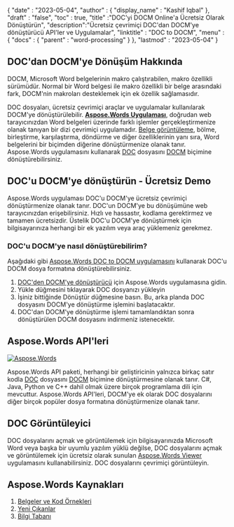 {
  "date" : "2023-05-04",
  "author" : {
    "display_name" : "Kashif Iqbal"
},
  "draft" : "false",
  "toc" : true,
  "title" :"DOC'yi DOCM Online'a Ücretsiz Olarak Dönüştürün",
  "description":"Ücretsiz çevrimiçi DOC'dan DOCM'ye dönüştürücü API'ler ve Uygulamalar",
  "linktitle" : "DOC to DOCM",
  "menu" : {
    "docs" : {
      "parent" : "word-processing"
}
},
  "lastmod" : "2023-05-04"
}

## DOC'dan DOCM'ye Dönüşüm Hakkında

DOCM, Microsoft Word belgelerinin makro çalıştırabilen, makro özellikli sürümüdür. Normal bir Word belgesi ile makro özellikli bir belge arasındaki fark, DOCM'nin makroları desteklemek için ek özellik sağlamasıdır.

DOC dosyaları, ücretsiz çevrimiçi araçlar ve uygulamalar kullanılarak DOCM'ye dönüştürülebilir. **[Aspose.Words Uygulaması](https://products.aspose.app/words/family)**, doğrudan web tarayıcınızdan Word belgeleri üzerinde farklı işlemler gerçekleştirmenize olanak tanıyan bir dizi çevrimiçi uygulamadır. [Belge görüntüleme](/tr/word-processing/docx-viewer/), bölme, birleştirme, karşılaştırma, döndürme ve diğer özelliklerinin yanı sıra, Word belgelerini bir biçimden diğerine dönüştürmenize olanak tanır. Aspose.Words uygulamasını kullanarak [DOC](/tr/word-processing/doc/) dosyasını [DOCM](/tr/word-processing/docm/) biçimine dönüştürebilirsiniz.

## DOC'u DOCM'ye dönüştürün - Ücretsiz Demo

Aspose.Words uygulaması DOC'u DOCM'ye ücretsiz çevrimiçi dönüştürmenize olanak tanır. DOC'un DOCM'ye bu dönüşümüne web tarayıcınızdan erişebilirsiniz. Hızlı ve hassastır, kodlama gerektirmez ve tamamen ücretsizdir. Üstelik DOC'u DOCM'ye dönüştürmek için bilgisayarınıza herhangi bir ek yazılım veya araç yüklemeniz gerekmez.

### DOC'u DOCM'ye nasıl dönüştürebilirim?

Aşağıdaki gibi [Aspose.Words DOC to DOCM uygulamasını](https://products.aspose.app/words/conversion/doc-to-docm) kullanarak DOC'u DOCM dosya formatına dönüştürebilirsiniz.

1. [DOC'den DOCM'ye dönüştürücü](https://products.aspose.app/words/conversion/doc-to-docm) için Aspose.Words uygulamasına gidin.
1. Yükle düğmesini tıklayarak DOC dosyanızı yükleyin
1. İşiniz bittiğinde Dönüştür düğmesine basın. Bu, arka planda DOC dosyasını DOCM'ye dönüştürme işlemini başlatacaktır.
1. DOC'dan DOCM'ye dönüştürme işlemi tamamlandıktan sonra dönüştürülen DOCM dosyasını indirmeniz istenecektir.

## Aspose.Words API'leri

[![Aspose.Words](../try-aspose-words.png)](https://products.aspose.com/words/)

Aspose.Words API paketi, herhangi bir geliştiricinin yalnızca birkaç satır kodla [DOC](/tr/word-processing/doc/) dosyasını [DOCM](/tr/word-processing/docm/) biçimine dönüştürmesine olanak tanır. C#, Java, Python ve C++ dahil olmak üzere birçok programlama dili için mevcuttur. Aspose.Words API'leri, DOCM'ye ek olarak DOC dosyalarını diğer birçok popüler dosya formatına dönüştürmenize olanak tanır.

## DOC Görüntüleyici

DOC dosyalarını açmak ve görüntülemek için bilgisayarınızda Microsoft Word veya başka bir uyumlu yazılım yüklü değilse, DOC dosyalarını açmak ve görüntülemek için ücretsiz olarak sunulan [Aspose.Words Viewer](/tr/word-processing/docx-viewer/) uygulamasını kullanabilirsiniz. DOC dosyalarını çevrimiçi görüntüleyin.

## Aspose.Words Kaynakları

1. [Belgeler ve Kod Örnekleri](https://docs.aspose.com/words/)
1. [Yeni Çıkanlar](https://releases.aspose.com/)
1. [Bilgi Tabanı](https://kb.aspose.com/words/)

